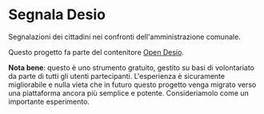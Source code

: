 # Segnala Desio

Segnalazioni dei cittadini nei confronti dell'amministrazione comunale.

Questo progetto fa parte del contenitore [Open Desio](http://open.desio.org).

**Nota bene**: questo è uno strumento gratuito, gestito su basi di volontariato da parte di tutti gli utenti partecipanti. L'esperienza è sicuramente migliorabile e nulla vieta che in futuro questo progetto venga migrato verso una piattaforma ancora più semplice e potente. Consideriamolo come un importante esperimento.

